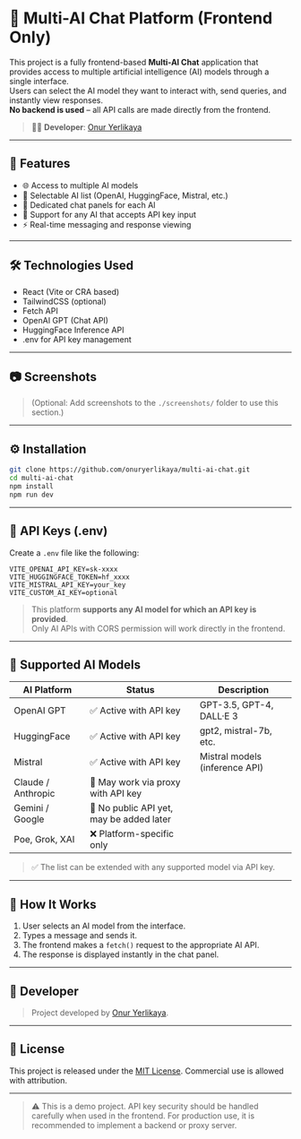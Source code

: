 # 🤖 Multi-AI Chat Platform (Frontend Only)

This project is a fully frontend-based **Multi-AI Chat** application that provides access to multiple artificial intelligence (AI) models through a single interface.  
Users can select the AI model they want to interact with, send queries, and instantly view responses.  
**No backend is used** – all API calls are made directly from the frontend.

> 👨‍💻 **Developer**: [Onur Yerlikaya](https://github.com/onuryerlikaya)

---

## 🚀 Features

- 🌐 Access to multiple AI models
- 🤖 Selectable AI list (OpenAI, HuggingFace, Mistral, etc.)
- 💬 Dedicated chat panels for each AI
- 🔐 Support for any AI that accepts API key input
- ⚡ Real-time messaging and response viewing

---

## 🛠️ Technologies Used

- React (Vite or CRA based)
- TailwindCSS (optional)
- Fetch API
- OpenAI GPT (Chat API)
- HuggingFace Inference API
- .env for API key management

---

## 📷 Screenshots

> (Optional: Add screenshots to the `./screenshots/` folder to use this section.)

---

## ⚙️ Installation

```bash
git clone https://github.com/onuryerlikaya/multi-ai-chat.git
cd multi-ai-chat
npm install
npm run dev
```

---

## 🔑 API Keys (.env)

Create a `.env` file like the following:

```
VITE_OPENAI_API_KEY=sk-xxxx
VITE_HUGGINGFACE_TOKEN=hf_xxxx
VITE_MISTRAL_API_KEY=your_key
VITE_CUSTOM_AI_KEY=optional
```

> This platform **supports any AI model for which an API key is provided**.  
Only AI APIs with CORS permission will work directly in the frontend.

---

## 🤖 Supported AI Models

| AI Platform        | Status     | Description                                   |
|--------------------|------------|-----------------------------------------------|
| OpenAI GPT         | ✅ Active with API key | GPT-3.5, GPT-4, DALL·E 3                 |
| HuggingFace        | ✅ Active with API key | gpt2, mistral-7b, etc.                   |
| Mistral            | ✅ Active with API key | Mistral models (inference API)          |
| Claude / Anthropic | 🔐 May work via proxy with API key |
| Gemini / Google    | 🔐 No public API yet, may be added later |
| Poe, Grok, XAI     | ❌ Platform-specific only               |

> ✅ The list can be extended with any supported model via API key.

---

## 🧠 How It Works

1. User selects an AI model from the interface.
2. Types a message and sends it.
3. The frontend makes a `fetch()` request to the appropriate AI API.
4. The response is displayed instantly in the chat panel.

---

## 👤 Developer

> Project developed by [Onur Yerlikaya](https://github.com/onuryerlikaya).

---

## 📜 License

This project is released under the [MIT License](./LICENSE). Commercial use is allowed with attribution.

---

> ⚠️ This is a demo project. API key security should be handled carefully when used in the frontend. For production use, it is recommended to implement a backend or proxy server.
